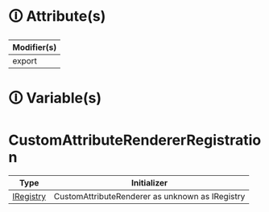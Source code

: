 # &#128712; Attribute(s)

| Modifier(s)                            |
|----------------------------------------|
| export |

# &#128712; Variable(s)

# CustomAttributeRendererRegistration

| Type                        | Initializer                       |
|-----------------------------|-----------------------------------|
| [IRegistry](https://hamedfathi.gitbook.io/aurelia-2-doc-api/kernel/interface/di/iregistry) | CustomAttributeRenderer as unknown as IRegistry |
